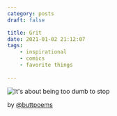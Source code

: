 ```yaml
---
category: posts
draft: false

title: Grit
date: 2021-01-02 21:12:07
tags:
    - inspirational
    - comics
    - favorite things
    
---
```


![It's about being too dumb to stop](/misc/t/too-dumb-to-stop.jpg)

by [@buttpoems](https://www.instagram.com/buttpoems/)
